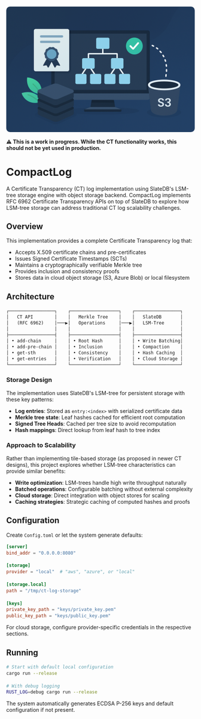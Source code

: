 <p align="center">
  <img src="assets/readme_illustration.png" alt="README Illustration" style="border-radius: 10px;" width="600" />
</p>

**⚠️ This is a work in progress. While the CT functionality works, this should not be yet used in production.**

# CompactLog

A Certificate Transparency (CT) log implementation using SlateDB's LSM-tree storage engine with object storage backend. CompactLog implements RFC 6962 Certificate Transparency APIs on top of SlateDB to explore how LSM-tree storage can address traditional CT log scalability challenges.

## Overview

This implementation provides a complete Certificate Transparency log that:
- Accepts X.509 certificate chains and pre-certificates
- Issues Signed Certificate Timestamps (SCTs)
- Maintains a cryptographically verifiable Merkle tree
- Provides inclusion and consistency proofs
- Stores data in cloud object storage (S3, Azure Blob) or local filesystem

## Architecture

```
┌─────────────────┐    ┌──────────────────┐    ┌─────────────────┐
│   CT API        │    │   Merkle Tree    │    │   SlateDB       │
│   (RFC 6962)    │───▶│   Operations     │───▶│   LSM-Tree      │
│                 │    │                  │    │                 │
├─────────────────┤    ├──────────────────┤    ├─────────────────┤
│ • add-chain     │    │ • Root Hash      │    │ • Write Batching│
│ • add-pre-chain │    │ • Inclusion      │    │ • Compaction    │
│ • get-sth       │    │ • Consistency    │    │ • Hash Caching  │
│ • get-entries   │    │ • Verification   │    │ • Cloud Storage │
└─────────────────┘    └──────────────────┘    └─────────────────┘
```

### Storage Design

The implementation uses SlateDB's LSM-tree for persistent storage with these key patterns:
- **Log entries**: Stored as `entry:<index>` with serialized certificate data
- **Merkle tree state**: Leaf hashes cached for efficient root computation
- **Signed Tree Heads**: Cached per tree size to avoid recomputation
- **Hash mappings**: Direct lookup from leaf hash to tree index

### Approach to Scalability

Rather than implementing tile-based storage (as proposed in newer CT designs), this project explores whether LSM-tree characteristics can provide similar benefits:
- **Write optimization**: LSM-trees handle high write throughput naturally
- **Batched operations**: Configurable batching without external complexity
- **Cloud storage**: Direct integration with object stores for scaling
- **Caching strategies**: Strategic caching of computed hashes and proofs

## Configuration

Create `Config.toml` or let the system generate defaults:

```toml
[server]
bind_addr = "0.0.0.0:8080"

[storage]
provider = "local"  # "aws", "azure", or "local"

[storage.local]
path = "/tmp/ct-log-storage"

[keys]
private_key_path = "keys/private_key.pem"
public_key_path = "keys/public_key.pem"
```

For cloud storage, configure provider-specific credentials in the respective sections.

## Running

```bash
# Start with default local configuration
cargo run --release

# With debug logging
RUST_LOG=debug cargo run --release
```

The system automatically generates ECDSA P-256 keys and default configuration if not present.
